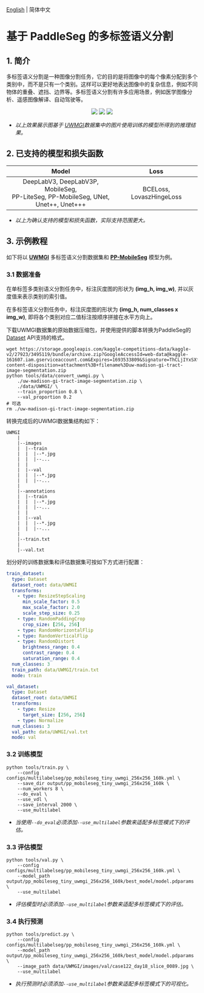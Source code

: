 [English](README_EN.md) | 简体中文

# 基于 PaddleSeg 的多标签语义分割

## 1. 简介

多标签语义分割是一种图像分割任务，它的目的是将图像中的每个像素分配到多个类别中，而不是只有一个类别。这样可以更好地表达图像中的复杂信息，例如不同物体的重叠、遮挡、边界等。多标签语义分割有许多应用场景，例如医学图像分析、遥感图像解译、自动驾驶等。

<p align="center">
<img src="https://github.com/MINGtoMING/cache_ppseg_multilabelseg_readme_imgs/tree/main/assets/case15_day0_slice_0065.jpg">
<img src="https://github.com/MINGtoMING/cache_ppseg_multilabelseg_readme_imgs/tree/main/assets/case122_day18_slice_0092.jpg">
<img src="https://github.com/MINGtoMING/cache_ppseg_multilabelseg_readme_imgs/tree/main/assets/case130_day20_slice_0072.jpg">
</p>

+ *以上效果展示图基于 [UWMGI](https://www.kaggle.com/competitions/uw-madison-gi-tract-image-segmentation/)数据集中的图片使用训练的模型所得到的推理结果。*

## 2. 已支持的模型和损失函数

|                                            Model                                            |           Loss           |
|:-------------------------------------------------------------------------------------------:|:------------------------:|
| DeepLabV3, DeepLabV3P, MobileSeg, <br/>PP-LiteSeg, PP-MobileSeg, UNet, <br/>Unet++, Unet+++ | BCELoss, LovaszHingeLoss |

+ *以上为确认支持的模型和损失函数，实际支持范围更大。*

## 3. 示例教程

如下将以 **[UWMGI](https://www.kaggle.com/competitions/uw-madison-gi-tract-image-segmentation/)** 多标签语义分割数据集和 **[PP-MobileSeg](../pp_mobileseg/README.md)** 模型为例。

### 3.1 数据准备
在单标签多类别语义分割任务中，标注灰度图的形状为 **(img_h, img_w)**, 并以灰度值来表示类别的索引值。

在多标签语义分割任务中，标注灰度图的形状为 **(img_h, num_classes x img_w)**, 即将各个类别对应二值标注按顺序拼接在水平方向上。

下载UWMGI数据集的原始数据压缩包，并使用提供的脚本转换为PaddleSeg的[Dataset](../../paddleseg/datasets/dataset.py) API支持的格式。
```shell
wget https://storage.googleapis.com/kaggle-competitions-data/kaggle-v2/27923/3495119/bundle/archive.zip?GoogleAccessId=web-data@kaggle-161607.iam.gserviceaccount.com&Expires=1693533809&Signature=ThCLjIYxSXfk85lCbZ5Cz2Ta4g8AjwJv0%2FgRpqpchlZLLYxk3XRnrZqappboha0moC7FuqllpwlLfCambQMbKoUjCLylVQqF0mEsn0IaJdYwprWYY%2F4FJDT2lG0HdQfAxJxlUPonXeZyZ4pZjOrrVEMprxuiIcM2kpGk35h7ry5ajkmdQbYmNQHFAJK2iO%2F4a8%2F543zhZRWsZZVbQJHid%2BjfO6ilLWiAGnMFpx4Sh2B01TUde9hBCwpxgJv55Gs0a4Z1KNsBRly6uqwgZFYfUBAejySx4RxFB7KEuRowDYuoaRT8NhSkzT2i7qqdZjgHxkFZJpRMUlDcf1RSJVkvEA%3D%3D&response-content-disposition=attachment%3B+filename%3Duw-madison-gi-tract-image-segmentation.zip
python tools/data/convert_uwmgi.py \
    ./uw-madison-gi-tract-image-segmentation.zip \
    ./data/UWMGI/ \
    --train_proportion 0.8 \
    --val_proportion 0.2
# 可选
rm ./uw-madison-gi-tract-image-segmentation.zip
```

转换完成后的UWMGI数据集结构如下：
```
UWMGI
    |
    |--images
    |  |--train
    |  |  |--*.jpg
    |  |  |--...
    |  |
    |  |--val
    |  |  |--*.jpg
    |  |  |--...
    |
    |--annotations
    |  |--train
    |  |  |--*.jpg
    |  |  |--...
    |  |
    |  |--val
    |  |  |--*.jpg
    |  |  |--...
    |
    |--train.txt
    |
    |--val.txt
```

划分好的训练数据集和评估数据集可按如下方式进行配置：
```yaml
train_dataset:
  type: Dataset
  dataset_root: data/UWMGI
  transforms:
    - type: ResizeStepScaling
      min_scale_factor: 0.5
      max_scale_factor: 2.0
      scale_step_size: 0.25
    - type: RandomPaddingCrop
      crop_size: [256, 256]
    - type: RandomHorizontalFlip
    - type: RandomVerticalFlip
    - type: RandomDistort
      brightness_range: 0.4
      contrast_range: 0.4
      saturation_range: 0.4
  num_classes: 3
  train_path: data/UWMGI/train.txt
  mode: train

val_dataset:
  type: Dataset
  dataset_root: data/UWMGI
  transforms:
    - type: Resize
      target_size: [256, 256]
    - type: Normalize
  num_classes: 3
  val_path: data/UWMGI/val.txt
  mode: val
```

### 3.2 训练模型
```shell
python tools/train.py \
    --config configs/multilabelseg/pp_mobileseg_tiny_uwmgi_256x256_160k.yml \
    --save_dir output/pp_mobileseg_tiny_uwmgi_256x256_160k \
    --num_workers 8 \
    --do_eval \
    --use_vdl \
    --save_interval 2000 \
    --use_multilabel
```
+ *当使用`--do_eval`必须添加`--use_multilabel`参数来适配多标签模式下的评估。*

### 3.3 评估模型
```shell
python tools/val.py \
    --config configs/multilabelseg/pp_mobileseg_tiny_uwmgi_256x256_160k.yml \
    --model_path output/pp_mobileseg_tiny_uwmgi_256x256_160k/best_model/model.pdparams \
    --use_multilabel
```
+ *评估模型时必须添加`--use_multilabel`参数来适配多标签模式下的评估。*

### 3.4 执行预测
```shell
python tools/predict.py \
    --config configs/multilabelseg/pp_mobileseg_tiny_uwmgi_256x256_160k.yml \
    --model_path output/pp_mobileseg_tiny_uwmgi_256x256_160k/best_model/model.pdparams \
    --image_path data/UWMGI/images/val/case122_day18_slice_0089.jpg \
    --use_multilabel
```
+ *执行预测时必须添加`--use_multilabel`参数来适配多标签模式下的可视化。*